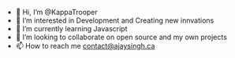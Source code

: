 - 👋 Hi, I’m @KappaTrooper
- 👀 I’m interested in Development and Creating new innvations  
- 🌱 I’m currently learning Javascript
- 💞️ I’m looking to collaborate on open source and my own projects
- 📫 How to reach me contact@ajaysingh.ca

<!---
KappaTrooper/KappaTrooper is a ✨ special ✨ repository because its `README.md` (this file) appears on your GitHub profile.
You can click the Preview link to take a look at your changes.
--->
